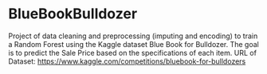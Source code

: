 # BlueBookBulldozer
Project of data cleaning and preprocessing (imputing and encoding) to train a Random Forest using the Kaggle dataset Blue Book for Bulldozer. The goal is to predict the Sale Price based on the specifications of each item.
URL of Dataset: https://www.kaggle.com/competitions/bluebook-for-bulldozers
